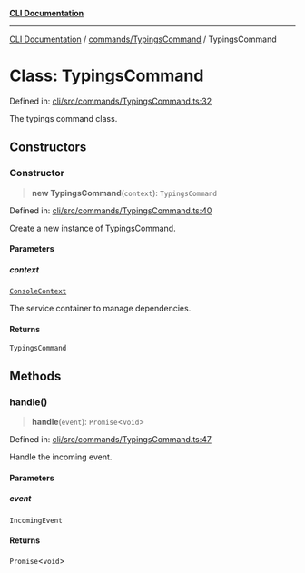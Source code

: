 [**CLI Documentation**](../../../README.md)

***

[CLI Documentation](../../../README.md) / [commands/TypingsCommand](../README.md) / TypingsCommand

# Class: TypingsCommand

Defined in: [cli/src/commands/TypingsCommand.ts:32](https://github.com/stonemjs/cli/blob/ae332002b2560de84ae3a35accc1d91282bd1543/src/commands/TypingsCommand.ts#L32)

The typings command class.

## Constructors

### Constructor

> **new TypingsCommand**(`context`): `TypingsCommand`

Defined in: [cli/src/commands/TypingsCommand.ts:40](https://github.com/stonemjs/cli/blob/ae332002b2560de84ae3a35accc1d91282bd1543/src/commands/TypingsCommand.ts#L40)

Create a new instance of TypingsCommand.

#### Parameters

##### context

[`ConsoleContext`](../../../declarations/interfaces/ConsoleContext.md)

The service container to manage dependencies.

#### Returns

`TypingsCommand`

## Methods

### handle()

> **handle**(`event`): `Promise`\<`void`\>

Defined in: [cli/src/commands/TypingsCommand.ts:47](https://github.com/stonemjs/cli/blob/ae332002b2560de84ae3a35accc1d91282bd1543/src/commands/TypingsCommand.ts#L47)

Handle the incoming event.

#### Parameters

##### event

`IncomingEvent`

#### Returns

`Promise`\<`void`\>
